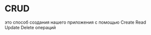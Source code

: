 # CRUD
это способ создания нашего приложения с помощью Create Read Update Delete операций                                                                    